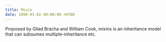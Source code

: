 ```yaml
---
title: Mixin
date: 1990-01-02 00:00:00 +0700
---
```


Proposed by Gilad Bracha and William Cook, mixins is an inheritance model that can subsumes multiple-inheritance etc.

